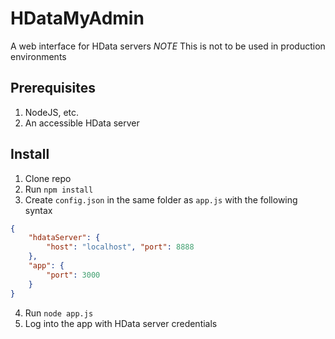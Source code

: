 # HDataMyAdmin
A web interface for HData servers
*NOTE* This is not to be used in production environments

## Prerequisites
1. NodeJS, etc.
2. An accessible HData server

## Install
1. Clone repo
2. Run `npm install`
3. Create `config.json` in the same folder as `app.js` with the following syntax

```json
{ 
    "hdataServer": {
        "host": "localhost", "port": 8888
    },
    "app": {
        "port": 3000
    }
}
```

4. Run `node app.js`
5. Log into the app with HData server credentials
